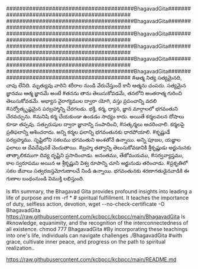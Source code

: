 #######################################BhagavadGita#############################################
#######################################BhagavadGita#############################################
#######################################BhagavadGita#############################################
#######################################BhagavadGita#############################################
#######################################BhagavadGita#############################################
#######################################BhagavadGita#############################################
#ఆత్మ నిత్య సత్యమైనది, చావు లేనిది. మృత్యువు వారిని శరీరాల నుండి వేరుచేస్తుందే కానీ ఆత్మను చంపదు. సత్యమైన జ్ఞానము ఆత్మ జ్ఞానమే అంటే
#తనను తాను తెలుసుకోవడమే, తనలోని అంతరాత్మ గురించి తెలుసుకోవడమే. అభ్యాస వైరాగ్యముల ద్వారా యోగి, వస్తు ప్రపంచాన్ని వదలి 
#సర్వోత్కృష్టమైన పరబ్రహ్మాన్ని చేరగలడు. భక్తి, కర్మ, ధ్యాన, జ్ఞాన మార్గాలలో భగవంతుని చేరవచ్చును.
#మనిషి కర్మ చేయకుండా ఉండడం సాధ్యం కాదు. అయితే కర్మలవలన దోషాలు కూడా తప్పవు. సత్పురుషుల ద్వారా జ్ఞానాన్ని సంపాదించి,
#సత్కర్మలు ఆచరించాలి. కర్మలపై ప్రతిఫలాన్ని ఆశించరాదు. అన్ని కర్మల ఫలాన్ని భగవంతునకు ధారపోయాలి.
#కృష్ణుడే పరబ్రహ్మము. సృష్టిలోని సకలము భగవంతుని అంశతోనే ఉన్నాయి. అన్ని పూజల, యజ్ఞాల ఫలాలు ఆ దేవదేవునకే చెందుతాయి.
#బ్రహ్మ తత్వాన్ని తెలుసుకోవడానికి శ్రీకృష్ణుడు అర్జునునకు తాత్కాలికముగా దివ్య దృష్టిని ప్రసాదించాడు. అనంతము, తేజోమయము,
#సర్వవ్యాప్తము, కాల స్వరూపము అయిన ఆ శ్రీకృష్ణుని విశ్వ రూపాన్ని చూసి అర్జునుడు తరించాడు.
#ప్రకృతిలో సకల జీవాలు సత్వరజస్తమోగుణాలచే నిండి ఉన్నాయి. భగవంతునకు శరణాగతుడైనవాడికి ఈ గుణాల బంధంనుండి విముక్తి లభిస్తుంది.


ls #In summary, the Bhagavad Gita provides profound insights into leading a life of purpose and
rm -rf * # spiritual fulfillment. It teaches the importance of duty, selfless action, devotion, 
wget --no-check-certificate -O BhagavadGita https://raw.githubusercontent.com/kcbpcc/kcbpcc/main/BhagavadGita 
ls #knowledge, equanimity, and the recognition of the interconnectedness of all existence. 
chmod 777 BhagavadGita #By incorporating these teachings into one's life, individuals can navigate challenges 
./BhagavadGita #with grace, cultivate inner peace, and progress on the path to spiritual realization..



https://raw.githubusercontent.com/kcbpcc/kcbpcc/main/README.md
